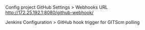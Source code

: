 
Config project
GitHub
    Settings > Webhooks
    URL http://172.25.192.1:8080/github-webhook/

Jenkins
    Configuration > GitHub hook trigger for GITScm polling